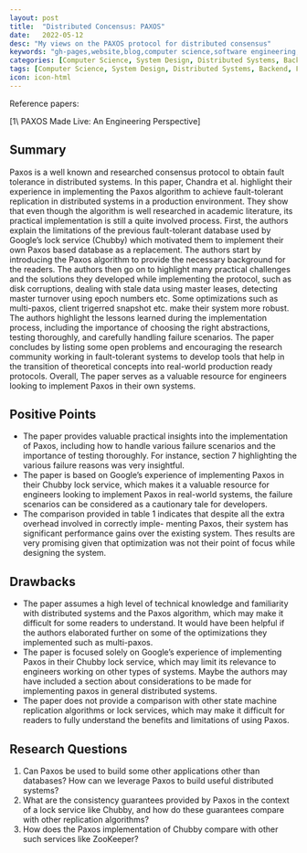```yaml
---
layout: post
title:  "Distributed Concensus: PAXOS"
date:   2022-05-12
desc: "My views on the PAXOS protocol for distributed consensus"
keywords: "gh-pages,website,blog,computer science,software engineering,system design,distributed systems, file systems"
categories: [Computer Science, System Design, Distributed Systems, Backend, File systems, Software Engineering, Storage]
tags: [Computer Science, System Design, Distributed Systems, Backend, File systems, Software Engineering, Storage]
icon: icon-html
---
```

Reference papers:

\[1\ PAXOS Made Live: An Engineering Perspective] [](https://www.cs.utexas.edu/users/lorenzo/corsi/cs380d/papers/paper2-1.pdf)

## Summary 
Paxos is a well known and researched consensus protocol to obtain fault tolerance in distributed systems. In this paper, Chandra et al. highlight their experience in implementing the Paxos algorithm to achieve fault-tolerant replication in distributed systems in a production environment. They show that even though the algorithm is well researched in academic literature, its practical implementation is still a quite involved process. First, the authors explain the limitations of the previous fault-tolerant database used by Google’s lock service (Chubby) which motivated them to implement their own Paxos based database as a replacement. The authors start by introducing the Paxos algorithm to provide the necessary background for the readers. The authors then go on to highlight many practical challenges and the solutions they developed while implementing the protocol, such as disk corruptions, dealing with stale data using master leases, detecting master turnover using epoch numbers etc. Some optimizations such as multi-paxos, client trigerred snapshot etc. make their system more robust. The authors highlight the lessons learned during the implementation process, including the importance of choosing the right abstractions, testing thoroughly, and carefully handling failure scenarios. The paper concludes by listing some open problems and encouraging the research community working in fault-tolerant systems to develop tools that help in the transition of theoretical concepts into real-world production ready protocols. Overall, The paper serves as a valuable resource for engineers looking to implement Paxos in their own systems.

## Positive Points
* The paper provides valuable practical insights into the implementation of Paxos, including how to handle various failure scenarios and the importance of testing thoroughly. For instance, section 7 highlighting the various failure reasons was very insightful.
* The paper is based on Google’s experience of implementing Paxos in their Chubby lock service, which makes it a valuable resource for engineers looking to implement Paxos in real-world systems, the failure scenarios can be considered as a cautionary tale for developers.
* The comparison provided in table 1 indicates that despite all the extra overhead involved in correctly imple- menting Paxos, their system has significant performance gains over the existing system. Thes results are very promising given that optimization was not their point of focus while designing the system.

## Drawbacks
* The paper assumes a high level of technical knowledge and familiarity with distributed systems and the Paxos algorithm, which may make it difficult for some readers to understand. It would have been helpful if the authors elaborated further on some of the optimizations they implemented such as multi-paxos.
* The paper is focused solely on Google’s experience of implementing Paxos in their Chubby lock service, which may limit its relevance to engineers working on other types of systems. Maybe the authors may have included a section about considerations to be made for implementing paxos in general distributed systems.
* The paper does not provide a comparison with other state machine replication algorithms or lock services, which may make it difficult for readers to fully understand the benefits and limitations of using Paxos.

## Research Questions
1. Can Paxos be used to build some other applications other than databases? How can we leverage Paxos to build useful distributed systems?
2. What are the consistency guarantees provided by Paxos in the context of a lock service like Chubby, and how do these guarantees compare with other replication algorithms?
3. How does the Paxos implementation of Chubby compare with other such services like ZooKeeper?